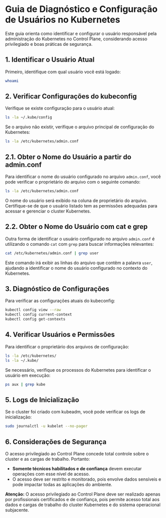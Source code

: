 # Guia de Diagnóstico e Configuração de Usuários no Kubernetes

Este guia orienta como identificar e configurar o usuário responsável pela administração do Kubernetes no Control Plane, considerando acesso privilegiado e boas práticas de segurança.

## 1. Identificar o Usuário Atual

Primeiro, identifique com qual usuário você está logado:
```bash
whoami
```

## 2. Verificar Configurações do kubeconfig

Verifique se existe configuração para o usuário atual:
```bash
ls -la ~/.kube/config
```

Se o arquivo não existir, verifique o arquivo principal de configuração do Kubernetes:
```bash
ls -la /etc/kubernetes/admin.conf
```

## 2.1. Obter o Nome do Usuário a partir do admin.conf

Para identificar o nome do usuário configurado no arquivo `admin.conf`, você pode verificar o proprietário do arquivo com o seguinte comando:
```bash
ls -la /etc/kubernetes/admin.conf
```

O nome do usuário será exibido na coluna de proprietário do arquivo. Certifique-se de que o usuário listado tem as permissões adequadas para acessar e gerenciar o cluster Kubernetes.

## 2.2. Obter o Nome do Usuário com cat e grep

Outra forma de identificar o usuário configurado no arquivo `admin.conf` é utilizando o comando `cat` com `grep` para buscar informações relevantes:
```bash
cat /etc/kubernetes/admin.conf | grep user
```

Este comando irá exibir as linhas do arquivo que contêm a palavra `user`, ajudando a identificar o nome do usuário configurado no contexto do Kubernetes.

## 3. Diagnóstico de Configurações

Para verificar as configurações atuais do kubeconfig:
```bash
kubectl config view --raw
kubectl config current-context
kubectl config get-contexts
```

## 4. Verificar Usuários e Permissões

Para identificar o proprietário dos arquivos de configuração:
```bash
ls -la /etc/kubernetes/
ls -la ~/.kube/
```

Se necessário, verifique os processos do Kubernetes para identificar o usuário em execução:
```bash
ps aux | grep kube
```

## 5. Logs de Inicialização

Se o cluster foi criado com kubeadm, você pode verificar os logs de inicialização:
```bash
sudo journalctl -u kubelet --no-pager
```

## 6. Considerações de Segurança

O acesso privilegiado ao Control Plane concede total controle sobre o cluster e as cargas de trabalho. Portanto:

- **Somente técnicos habilitados e de confiança** devem executar operações com esse nível de acesso.
- O acesso deve ser restrito e monitorado, pois envolve dados sensíveis e pode impactar todas as aplicações do ambiente.

**Atenção:** O acesso privilegiado ao Control Plane deve ser realizado apenas por profissionais certificados e de confiança, pois permite acesso total aos dados e cargas de trabalho do cluster Kubernetes e do sistema operacional subjacente.